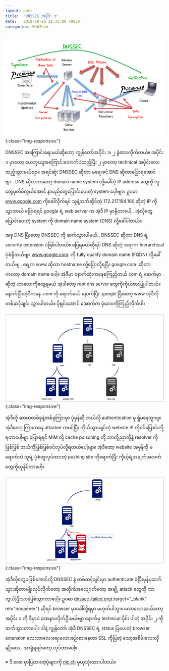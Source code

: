 ```yaml
---
layout: post
title:  "DNSSEC အပိုင်း ၁"
date:   2019-10-26 18:33:09 +0630
categories: WebTech
---
```


![dnssec part 1](/assets/img/2019-oct/fig3.png){:class="img-responsive"}

DNSSEC အကြောင်းရေးမယ်ဆိုတော့ ကျွန်တော်အပိုင်း ၁၊ ၂ ခွဲထားလိုက်တယ်။ အပိုင်း ၁ မှာတော့ ယေဘုယျအကြောင်းလောက်ပဲထည့်ပြီး ၂ မှာတော့ technical အပိုင်းလေးထည့်သွားမယ်ဗျာ။ အရင်ဆုံး DNSSEC ဆိုတာ မရေးခင် DNS ဆိုတာပြောရအောင်ဗျာ.. DNS ဆိုတာကတော့ domain name system လို့ခေါ်တဲ့ IP address တွေကို လူတွေမှတ်မိလွယ်အောင် နာမည်တွေပြောင်းပေးတဲ့ system ပေ့ါဗျာ။ ဥပမာ www.google.com ကိုခေါ်လိုက်ရင် သူနဲ့သက်ဆိုင်တဲ့ 172.217.194.100 ဆိုတဲ့ IP ကိုသွားတယ် ပြောရရင် google ရဲ့ web server က အဲ့ဒီ IP မှာရှိတာပေါ့.. အဲ့လိုတွေပြောင်းပေးတဲ့ system ကို domain name system (DNS) လို့ခေါ်ပါတယ်။

အခု DNS ပြီးတော့ DNSSEC ကို ဆက်သွားပါမယ်.. DNSSEC ဆိုတာ DNS ရဲ့ security extension ပဲဖြစ်ပါတယ်။ ပြေရမယ်ဆိုရင် DNS ဆိုတဲ့ အရာက hierarchical ပုံစံရှိတယ်ဗျ။ www.google.com. ကို fully qualify domain name (FQDN) လို့ခေါ်တယ်ဗျ.. ရှေ့က www ဆိုတာ hostname လို့ပြောလို့ရပြီး google.com. ဆိုတာကတော့ domain name ပေါ့။​ အဲ့ဒီမှာ နောက်ဆုံးကနေစကြည့်တယ် com ရဲ့ နောက်မှာ . ဆိုတဲ့ ဟာလေးကိုတွေ့ရမယ် အဲ့ဒါတော့ root dns server တွေကိုကိုယ်စားပြုပါတယ်။​ နောက်ပြီးအဲ့ဒီကနေ .com ကို ရောက်မယ် နောက်ပြီး .google ပြီးတော့ www အဲ့ဒီလိုတစ်ဆင့်ချင်း သွားပါတယ်။ ပိုရှင်းအောင် အောက်က ပုံလေးကိုကြည့်လိုက်ပါ။

![dnssec_hierachy](/assets/img/2019-oct/dnssec_hierachy.png){:class="img-responsive"}

အဲ့ဒီလို ဆာဗာတစ်ခုနဲ့တစ်ခုကြားမှာ ပုံမှန်ဆို ဘယ်လို authentication မှ ရှိမနေဘူးဗျ။ အဲ့ဒီတော့ ကြားကနေ attacker က၀င်ပြီး ကိုယ်သွားချင်တဲ့ website IP ကို၀င်ပြောင်းလို့ရတာပေါ့ဗျာ ပြောရရင် MIM တို့ cache poisoning တို့ ဘာတို့ညာတို့နဲ့ resolver ကိုဖြစ်ဖြစ် ဘယ်ကိုဖြစ်ဖြစ်၀င်လုပ်လို့ရတယ်ပေါ့ဗျာ။ အဲ့ဒီတော့ website အမှန်ကို မရောက်ဘဲ သူရဲ့ ပုံစံတူလုပ်ထားတဲ့ pushing site ကိုရောက်ပြီး ကိုယ့်ရဲ့အချက်အလက်တွေကိုယူနိုင်တာပေါ့။

![dnssec_bad_hierachy_en](/assets/img/2019-oct/dnssec_bad_hierachy_en.png){:class="img-responsive"}

အဲ့ဒီလိုတွေမဖြစ်အောင်လို့ DNSSEC နဲ့ တစ်ဆင့်ချင်းမှာ authenticate ခံပြီးမှန်မှဆက်သွားဆိုတာမျိုးလုပ်လိုက်တော့ အထိုက်အလျောက်တော့ အချို့ attack တွေကို ကာကွယ်ပြီးသားဖြစ်သွားတာပေါ့။​ ဥပမာ [dnssec-failed.org][dnssec-failed]{:target="_blank" rel="noopener"} ဆိုရင် browser မှာခေါ်လို့ရမှာ မဟုတ်ပါဘူး။ လောလောဆယ်တော့ အပိုင်း ၁ ကို ဒီမှာပဲ ခဏနားလိုက်ဦးမယ်ဗျာ နောက်မှ technical ပိုင်း ပါတဲ့ အပိုင်း ၂ ကိုဆက်သွားတာပေါ့။ ဒါနဲ့ ကျွန်တော် အဲ့ဒီ DNSSEC ရဲ့ status ပြပေးတဲ့ browser extension လေးဘာလေးရေးမလားစဉ်းစားနေတာ SSL ကိုပြတဲ့ သော့အစိမ်းလေးလိုမျိုးလေ.. အာရုံရရင်တော့ လုပ်တာပေါ့။

※ ဒီ post မှာပြထားတဲ့ပုံများကို [nic.ch][nic-ch] မှယူသုံးထားပါတယ်။

[nic-ch]: https://www.nic.ch/faqs/dnssec/details/
[dnssec-failed]: https://dnsviz.net/d/dnssec-failed.org/dnssec/